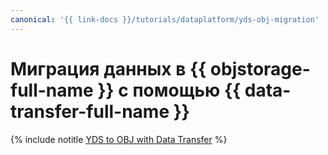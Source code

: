```yaml
---
canonical: '{{ link-docs }}/tutorials/dataplatform/yds-obj-migration'
---
```


# Миграция данных в {{ objstorage-full-name }} с помощью {{ data-transfer-full-name }}

{% include notitle [YDS to OBJ with Data Transfer](../../_tutorials/dataplatform/yds-obj-migration.md) %}
